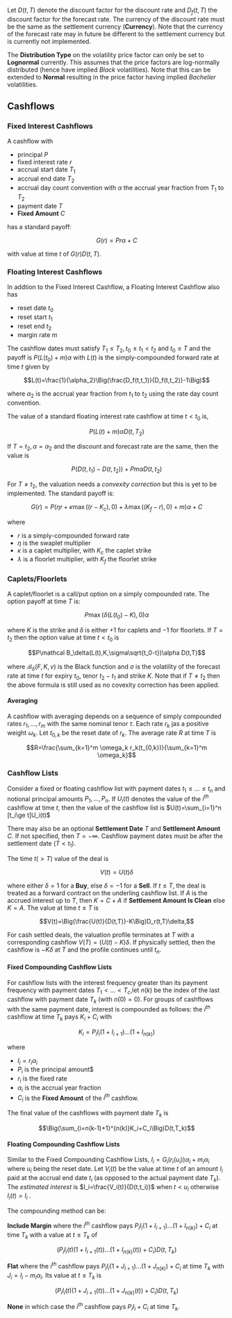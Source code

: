 Let $D(t,T)$ denote the discount factor for the discount rate and $D_f(t,T)$ the discount factor for
the forecast rate. The currency of the discount rate must be the same as the settlement currency
(**Currency**). Note that the currency of the forecast rate may in future be different to the
settlement currency but is currently not implemented.

The **Distribution Type** on the volatility price factor can only be set to **Lognormal** currently.
This assumes that the price factors are log-normally distributed (hence have implied *Black*
volatilities). Note that this can be extended to **Normal** resulting in the price factor having
implied *Bachelier* volatilities.

## Cashflows

### Fixed Interest Cashflows

A cashflow with

- principal $P$
- fixed interest rate $r$
- accrual start date $T_1$
- accrual end date $T_2$
- accrual day count convention with $\alpha$ the accrual year fraction from $T_1$ to $T_2$
- payment date $T$
- **Fixed Amount** $C$

has a standard payoff:

$$G(r)=Pr\alpha+C$$

with value at time $t$ of $G(r)D(t,T)$.

### Floating Interest Cashflows

In addtion to the Fixed Interest Cashflow, a Floating Interest Cashflow also has

- reset date $t_0$
- reset start $t_1$
- reset end $t_2$
- margin rate $m$

The cashflow dates must satisfy $T_1\le T_2, t_0\le t_1\lt t_2$ and $t_0\le T$ and the payoff is
$P(L(t_0)+m)\alpha$ with $L(t)$ is the simply-compounded forward rate at time $t$ given by

$$L(t)=\frac{1}{\alpha_2}\Big(\frac{D_f(t,t_1)}{D_f(t,t_2)}-1\Big)$$

where $\alpha_2$ is the accrual year fraction from $t_1$ to $t_2$ using the rate day count convention.

The value of a standard floating interest rate cashflow at time $t\lt t_0$ is,

$$P(L(t)+m)\alpha D(t,T_2)$$

If $T=t_2, \alpha=\alpha_2$ and the discount and forecast rate are the same, then the value is

$$P(D(t,t_1)-D(t,t_2))+Pm\alpha D(t,t_2)$$

For $T\neq t_2$, the valuation needs a *convexity correction* but this is yet to be implemented. The
standard payoff is:

$$G(r)=P(\eta r+\kappa\max((r-K_c),0)+\lambda\max((K_f-r),0)+m)\alpha+C$$

where

- $r$ is a simply-compounded forward rate
- $\eta$ is the swaplet multiplier
- $\kappa$ is a caplet multiplier, with $K_c$ the caplet strike
- $\lambda$ is a floorlet multiplier, with $K_f$ the floorlet strike

### Caplets/Floorlets

A caplet/floorlet is a call/put option on a simply compounded rate. The option payoff at time $T$ is:

$$P\max(\delta(L(t_0)-K),0)\alpha$$

where $K$ is the strike and $\delta$ is either $+1$ for caplets and $-1$ for floorlets. If $T=t_2$ then
the option value at time $t\lt t_0$ is

$$P\mathcal B_\delta(L(t),K,\sigma\sqrt{t_0-t})\alpha D(t,T)$$

where $\mathcal B_\delta(F,K,v)$ is the Black function and $\sigma$ is the volatility of the forecast
rate at time $t$ for expiry $t_0$, tenor $t_2-t_1$ and strike $K$. Note that if $T\neq t_2$ then the
above formula is still used as no covexity correction has been applied.

#### Averaging

A cashflow with averaging depends on a sequence of simply compounded rates $r_1,...,r_m$ with the same
nominal tenor $\tau$. Each rate $r_k$ jas a positive weight $\omega_k$. Let $t_{0,k}$ be the reset
date of $r_k$. The average rate $R$ at time $T$ is

$$R=\frac{\sum_{k=1}^m \omega_k r_k(t_{0,k})}{\sum_{k=1}^m \omega_k}$$

### Cashflow Lists

Consider a fixed or floating cashflow list with payment dates $t_1\le ... \le t_n$ and notional
principal amounts $P_1,...,P_n$. If $U_i(t)$ denotes the value of the $i^{th}$ cashflow at time $t$,
then the value of the cashflow list is $U(t)=\sum_{i=1}^n [t_i\ge t]U_i(t)$

There may also be an optional **Settlement Date** $T$ and **Settlement Amount** $C$. If not specified,
then $T=-\infty$. Cashflow payment dates must be after the settlement date ($T\lt t_1$).

The time $t(>T)$ value of the deal is

$$V(t)=U(t)\delta$$

where either $\delta=1$ for a **Buy**, else $\delta=-1$ for a **Sell**. If $t\le T$, the deal is
treated as a forward contract on the underling cashflow list. If $A$ is the accrued interest up to 
$T$, then $K=C+A$ if **Settlement Amount Is Clean** else $K=A$. The value at time $t\le T$ is

$$V(t)=\Big(\frac{U(t)}{D(t,T)}-K\Big)D_r(t,T)\delta,$$

For cash settled deals, the valuation profile terminates at $T$ with a corresponding cashflow
$V(T)=(U(t)-K)\delta$. If physically settled, then the cashflow is $-K\delta$ at $T$ and the profile
continues until $t_n$.

#### Fixed Compounding Cashflow Lists

For cashflow lists with the interest frequency greater than its payment frequency with payment dates
$T_1\lt ...\lt T_c$,let $n(k)$ be the index of the last cashflow with payment date $T_k$ (with
$n(0)=0$). For groups of cashflows with the same payment date, interest is compounded as follows: the
$i^{th}$ cashflow at time $T_k$ pays $K_i+C_i$ with

$$K_i=P_i I_i(1+I_{i+1})...(1+I_{n(k)})$$

where

- $I_i=r_i\alpha_i$
- $P_i$ is the principal amount$
- $r_i$ is the fixed rate
- $\alpha_i$ is the accrual year fraction
- $C_i$ is the **Fixed Amount** of the $i^{th}$ cashflow.

The final value of the cashflows with payment date $T_k$ is

$$\Big(\sum_{i=n(k-1)+1}^{n(k)}K_i+C_i\Big)D(t,T_k)$$

#### Floating Compounding Cashflow Lists

Similar to the Fixed Compounding Cashflow Lists, $I_i=G_i(r_i(u_i))\alpha_i+m_i\alpha_i$ where $u_i$
being the reset date. Let $V_i(t)$ be the value at time $t$ of an amount $I_i$ paid at the accrual end
date $t_i$ (as opposed to the actual payment date $T_k$). The *estimated interest* is
$I_i=\frac{V_i(t)}{D(t,t_i)}$ when $t<u_i$ otherwise $I_i(t)=I_i$ .

The compounding method can be:

**Include Margin** where the $i^{th}$ cashflow pays $P_i I_i(1+I_{i+1})...(1+I_{n(k)})+C_i$ at time
$T_k$ with a value at $t\le T_k$ of

$$(P_i I_i(t)(1+I_{i+1}(t))...(1+I_{n(k)}(t))+C_i)D(t,T_k)$$

**Flat** where the $i^{th}$ cashflow pays $P_i I_i(1+J_{i+1})...(1+J_{n(k)})+C_i$ at time $T_k$ with
$J_i=I_i-m_i\alpha_i$. Its value at $t\le T_k$ is

$$(P_i I_i(t)(1+J_{i+1}(t))...(1+J_{n(k)}(t))+C_i)D(t,T_k)$$

**None** in which case the $i^{th}$ cashflow pays $P_i I_i+C_i$ at time $T_k$.
